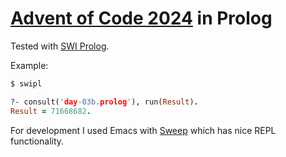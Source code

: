 # [Advent of Code 2024](https://adventofcode.com/2024) in Prolog

Tested with [SWI Prolog](https://www.swi-prolog.org/).

Example:

```bash
$ swipl
```

```prolog
?- consult('day-03b.prolog'), run(Result).
Result = 71668682.
```

For development I used Emacs with [Sweep](https://eshelyaron.com/sweep.html) which has nice REPL functionality.
